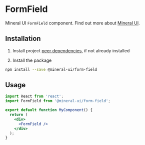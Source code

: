 # FormField

Mineral UI `FormField` component. Find out more about [Mineral UI](https://github.com/mineral-ui/mineral-ui).


## Installation

1. Install project [peer dependencies](../../docs/peer-dependencies.md), if not already installed

2. Install the package

  ```sh
  npm install --save @mineral-ui/form-field
  ```


## Usage

```jsx
import React from 'react';
import FormField from '@mineral-ui/form-field';

export default function MyComponent() {
  return (
    <div>
      <FormField />
    </div>
  );
}
```

